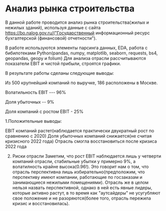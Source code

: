 # Анализ рынка строительства

В данной работе проводится анализ рынка строительства(жилых и нежилых зданий), используя данные с сайта  https://bo.nalog.gov.ru/("Государственный информационный ресурс бухгалтерской (финансовой) отчетности"). 

В работе используются элементы парсинга данных, EDA, работа с бибилотеками Python(pandas, numpy, matplotlib, seaborn, requests, bs4, geopandas, geopy и folium)
Для анализа отрасли рассчитываются показатели EBIT и чистой прибыли, строятся графики.

В результате работы сделаны следующие выводы:

Из 500 крупнейший компаний по выручке, 186 расположены в Москве.

Волатильность EBIT  ---  96%

Доля убыточных  -- 9%

Доля компаний с ростом EBIT - 25%


  1.Положительные выводы:

  EBIT компаний растет(наблюдается практически двукратный рост по сравнению с 2020)
  Доля убыточных компаний снижается(не считая кризисного 2022 года)
  Отрасль смогла восстановиться после кризиса 2022 года

2. Риски отрасли
Заметим, что рост EBIT наблюдается лишь у четверти компаний отрасли, стабильные убытки у примерно 9%, а волатилность крайне высока(0.96!).
Это говорит нам о том, что отрасль перспективна лишь избирательно(предположим, что перспективу имеют компании, работающие по госзаказам и занимающиеся нежилыми помещениями). Отрасль же в целом нельзя назвать перспективной, однако в ней есть явные лидеры, которые активно растут, в то время как "аутсайдеры" не усугубляют свое положение и не разоряются(более того, отрасль пережила кризис и восстановилась).


